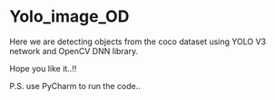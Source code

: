 # Yolo_image_OD
Here we are detecting objects from the coco dataset using YOLO V3 network and OpenCV DNN library.

Hope you like it..!!

P.S. use PyCharm to run the code..
